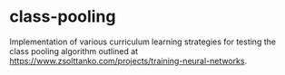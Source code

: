 # class-pooling
Implementation of various curriculum learning strategies for testing the class pooling algorithm outlined at https://www.zsolttanko.com/projects/training-neural-networks.
